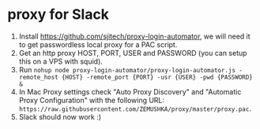 # proxy for Slack

1. Install https://github.com/sjitech/proxy-login-automator, we will need it to get passwordless local proxy for a PAC script.
2. Get an http proxy HOST, PORT, USER and PASSWORD (you can setup this on a VPS with squid).
3. Run `nohup node proxy-login-automator/proxy-login-automator.js -remote_host {HOST} -remote_port {PORT} -usr {USER} -pwd {PASSWORD} &`
4. In Mac Proxy settings check "Auto Proxy Discovery" and "Automatic Proxy Configuration" with the following URL: `https://raw.githubusercontent.com/ZEMUSHKA/proxy/master/proxy.pac`.
5. Slack should now work :)
